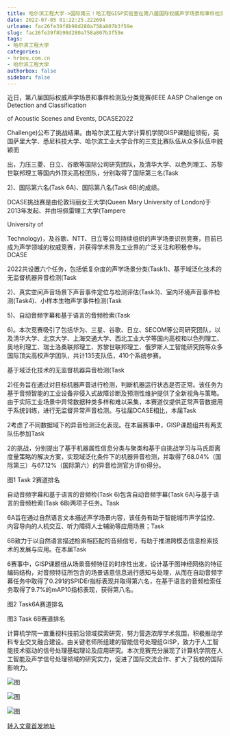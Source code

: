 ```yaml
---
title: 哈尔滨工程大学->国际第三！哈工程GISP实验室在第八届国际权威声学场景和事件检测及分类竞赛(DCASE2022)中斩获佳绩 | hrbeu.com.cn
date: 2022-07-05 01:22:25.222694
urlname: fac26fe39f8b98d280a758a807b3f59e
slug: fac26fe39f8b98d280a758a807b3f59e
tags: 
- 哈尔滨工程大学
categories:
- hrbeu.com.cn
- 哈尔滨工程大学
authorbox: false
sidebar: false
---
```

近日，第八届国际权威声学场景和事件检测及分类竞赛(IEEE AASP Challenge on Detection and Classification

of Acoustic Scenes and Events, DCASE2022

Challenge)公布了挑战结果。由哈尔滨工程大学计算机学院GISP课题组领衔，英国萨里大学、悉尼科技大学、哈尔滨工业大学合作的三支比赛队伍从众多队伍中脱颖而
<!--more-->
出，力压三菱、日立、谷歌等国际公司研究团队，及清华大学、以色列理工、苏黎世联邦理工等国内外顶尖高校团队，分别取得了国际第三名(Task

2)、国际第六名(Task 6A)、国际第八名(Task 6B)的成绩。

DCASE挑战赛是由伦敦玛丽女王大学(Queen Mary University of London)于2013年发起、并由坦佩雷理工大学(Tampere

University of

Technology)，及谷歌、NTT、日立等公司持续组织的声学场景识别竞赛，目前已成为声学领域的权威竞赛，并获得学术界及工业界的广泛关注和积极参与。DCASE

2022共设置六个任务，包括低复杂度的声学场景分类(Task1)、基于域泛化技术的无监督机器异音检测(Task

2)、真实空间声音场景下声音事件定位与检测评估(Task3)、室内环境声音事件检测(Task4)、小样本生物声学事件检测(Task

5)、自动音频字幕和基于语言的音频检索(Task

6)。本次竞赛吸引了包括华为、三星、谷歌、日立、SECOM等公司研究团队，以及清华大学、北京大学、上海交通大学、西北工业大学等国内高校和以色列理工、奥地利理工、瑞士洛桑联邦理工、苏黎世联邦理工、俄罗斯人工智能研究院等众多国际顶尖高校声学团队，共计135支队伍，410个系统参赛。

基于域泛化技术的无监督机器异音检测(Task

2)任务旨在通过对目标机器声音进行检测，判断机器运行状态是否正常。该任务为基于音频智能的工业设备非侵入式故障诊断及预测性维护提供了全新视角与策略。由于实际工业场景中异常数据种类多样和难以采集，本赛道仅提供正常声音数据用于系统训练，进行无监督异常声音检测。与往届DCASE相比，本届Task

2考虑了不同数据域下的异音检测泛化表现。在本届赛事中，GISP课题组共有两支队伍参加Task

2的挑战，分别提出了基于机器属性信息分类与聚类和基于自挑战学习与马氏距离度量策略的解决方案，实现域泛化条件下的机器异音检测，并取得了68.04%（国际第三）与67.12%（国际第六）的异音检测官方评价得分。

图1 Task 2赛道排名

自动音频字幕和基于语言的音频检(Task 6)包含自动音频字幕(Task 6A)与基于语言的音频检索(Task 6B)两项子任务。Task

6A旨在通过自然语言文本描述声学场景内容，该任务有助于智能城市声学监控、内容导向的人机交互、听力障碍人士辅助等应用场景；Task

6B致力于以自然语言描述检索相匹配的音频信号，有助于推进跨模态信息检索技术的发展与应用。在本届Task

6赛事中，GISP课题组从场景音频特征的时序性出发，设计基于图神经网络的特征编码结构，对音频特征所包含的场景语意信息进行感知与处理，从而在自动音频字幕任务中取得了0.291的SPIDEr指标表现并取得第六名，在基于语言的音频检索任务取得了9.7%的mAP10指标表现，获得第八名。

图2 Task6A赛道排名

图3 Task 6B赛道排名

计算机学院一直重视科技前沿领域探索研究，努力营造浓厚学术氛围，积极推动学科专业交叉融合建设。由关键老师所组建的智能信号处理组GISP，致力于人工智能技术驱动的信号处理基础理论及应用研究。本次竞赛充分展现了计算机学院在人工智能及声学信号处理领域的研究实力，促进了国际交流合作、扩大了我校的国际影响力。

![图](http://gongxue.cn/__local/5/36/AD/24BF06013EFAD4AE68FD3404277_C6D8C785_132EE.jpg)

![图](http://gongxue.cn/__local/4/DE/09/E9679FD5789176029E8F2F19A5C_5C3B0480_10D30.jpg)

![图](http://gongxue.cn/__local/5/CF/40/62F29D7F1E1E4B246CF04318B56_5AC1E2B8_1D39D.jpg)

[转入文章首发地址](http://gongxue.cn/info/1015/72291.htm)